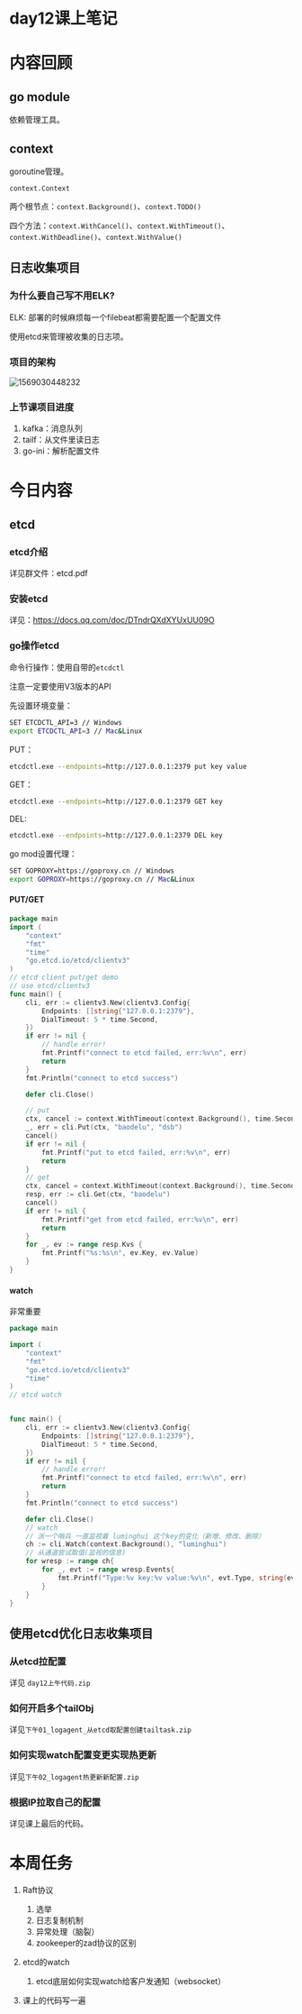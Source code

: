 # day12课上笔记



# 内容回顾

## go module

依赖管理工具。

## context

goroutine管理。

`context.Context`

两个根节点：`context.Background()`、`context.TODO()`

四个方法：`context.WithCancel()`、`context.WithTimeout()`、`context.WithDeadline()`、`context.WithValue()`

## 日志收集项目

### 为什么要自己写不用ELK?

ELK: 部署的时候麻烦每一个filebeat都需要配置一个配置文件

使用etcd来管理被收集的日志项。

### 项目的架构

![1569030448232](assets/1569030448232.png)

### 上节课项目进度

1. kafka：消息队列
2. tailf：从文件里读日志
3. go-ini：解析配置文件



# 今日内容

## etcd

### etcd介绍

详见群文件：etcd.pdf

### 安装etcd

详见：https://docs.qq.com/doc/DTndrQXdXYUxUU09O

### go操作etcd

命令行操作：使用自带的`etcdctl`

注意一定要使用V3版本的API

先设置环境变量：

```bash
SET ETCDCTL_API=3 // Windows
export ETCDCTL_API=3 // Mac&Linux
```

PUT：

```bash
etcdctl.exe --endpoints=http://127.0.0.1:2379 put key value
```

GET：

```bash
etcdctl.exe --endpoints=http://127.0.0.1:2379 GET key
```

DEL:

```bash
etcdctl.exe --endpoints=http://127.0.0.1:2379 DEL key
```



go mod设置代理：

```bash
SET GOPROXY=https://goproxy.cn // Windows
export GOPROXY=https://goproxy.cn // Mac&Linux
```



#### PUT/GET

```go
package main
import (
	"context"
	"fmt"
	"time"
	"go.etcd.io/etcd/clientv3"
)
// etcd client put/get demo
// use etcd/clientv3
func main() {
	cli, err := clientv3.New(clientv3.Config{
		Endpoints: []string{"127.0.0.1:2379"},
		DialTimeout: 5 * time.Second,
	})
	if err != nil {
		// handle error!
		fmt.Printf("connect to etcd failed, err:%v\n", err)
		return
	}
	fmt.Println("connect to etcd success")

	defer cli.Close()

	// put
	ctx, cancel := context.WithTimeout(context.Background(), time.Second)
	_, err = cli.Put(ctx, "baodelu", "dsb")
	cancel()
	if err != nil {
		fmt.Printf("put to etcd failed, err:%v\n", err)
		return
	}
	// get
	ctx, cancel = context.WithTimeout(context.Background(), time.Second)
	resp, err := cli.Get(ctx, "baodelu")
	cancel()
	if err != nil {
		fmt.Printf("get from etcd failed, err:%v\n", err)
		return
	}
	for _, ev := range resp.Kvs {
		fmt.Printf("%s:%s\n", ev.Key, ev.Value)
	}
}
```

#### watch

非常重要

```go
package main

import (
	"context"
	"fmt"
	"go.etcd.io/etcd/clientv3"
	"time"
)
// etcd watch


func main() {
	cli, err := clientv3.New(clientv3.Config{
		Endpoints: []string{"127.0.0.1:2379"},
		DialTimeout: 5 * time.Second,
	})
	if err != nil {
		// handle error!
		fmt.Printf("connect to etcd failed, err:%v\n", err)
		return
	}
	fmt.Println("connect to etcd success")

	defer cli.Close()
	// watch
	// 派一个哨兵 一直监视着 luminghui 这个key的变化（新增、修改、删除）
	ch := cli.Watch(context.Background(), "luminghui")
	// 从通道尝试取值(监视的信息)
	for wresp := range ch{
		for _, evt := range wresp.Events{
			fmt.Printf("Type:%v key:%v value:%v\n", evt.Type, string(evt.Kv.Key), string(evt.Kv.Value))
		}
	}
}
```

## 使用etcd优化日志收集项目

### 从etcd拉配置

详见 `day12上午代码.zip`

### 如何开启多个tailObj

详见`下午01_logagent_从etcd取配置创建tailtask.zip`

### 如何实现watch配置变更实现热更新

详见`下午02_logagent热更新新配置.zip`

### 根据IP拉取自己的配置

详见课上最后的代码。

# 本周任务

1. Raft协议 
   1. 选举
   2. 日志复制机制
   3. 异常处理（脑裂）
   4. zookeeper的zad协议的区别
2. etcd的watch
   1. etcd底层如何实现watch给客户发通知（websocket）

3. 课上的代码写一遍
